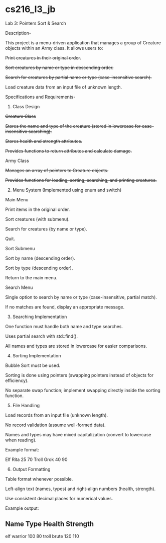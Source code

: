 # cs216_l3_jb

Lab 3: Pointers Sort & Search

Description-

This project is a menu-driven application that manages a group of Creature objects within an Army class. It allows users to:

~~Print creatures in their original order.~~

~~Sort creatures by name or type in descending order.~~

~~Search for creatures by partial name or type (case-insensitive search).~~

Load creature data from an input file of unknown length.

Specifications and Requirements-

1. Class Design

~~Creature Class~~

~~Stores the name and type of the creature (stored in lowercase for case-insensitive searching).~~

~~Stores health and strength attributes.~~

~~Provides functions to return attributes and calculate damage.~~

Army Class

~~Manages an array of pointers to Creature objects.~~

~~Provides functions for loading, sorting, searching, and printing creatures.~~

2. Menu System (Implemented using enum and switch)

Main Menu

Print items in the original order.

Sort creatures (with submenu).

Search for creatures (by name or type).

Quit.

Sort Submenu

Sort by name (descending order).

Sort by type (descending order).

Return to the main menu.

Search Menu

Single option to search by name or type (case-insensitive, partial match).

If no matches are found, display an appropriate message.

3. Searching Implementation

One function must handle both name and type searches.

Uses partial search with std::find().

All names and types are stored in lowercase for easier comparisons.

4. Sorting Implementation

Bubble Sort must be used.

Sorting is done using pointers (swapping pointers instead of objects for efficiency).

No separate swap function; implement swapping directly inside the sorting function.

5. File Handling

Load records from an input file (unknown length).

No record validation (assume well-formed data).

Names and types may have mixed capitalization (convert to lowercase when reading).

Example format:

Elf  Rita  25 70
Troll  Grok  40 90

6. Output Formatting

Table format whenever possible.

Left-align text (names, types) and right-align numbers (health, strength).

Use consistent decimal places for numerical values.

Example output:

Name       Type     Health   Strength
-----------------------------------
elf        warrior    100       80
troll      brute      120      110
